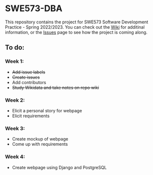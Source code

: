 # SWE573-DBA
This repository contains the project for SWE573 Software Development Practice - Spring 2022/2023. You can check out the [Wiki](https://github.com/dbaslan/SWE573-DBA/wiki) for additinal information, or the [Issues](https://github.com/dbaslan/SWE573-DBA/issues) page to see how the project is coming along.

## To do:
### Week 1:
- ~~Add  issue labels~~
- ~~Create issues~~
- Add contributors
- ~~Study Wikidata and take notes on repo wiki~~
### Week 2:
- Elicit a personal story for webpage
- Elicit requirements
### Week 3:
- Create mockup of webpage
- Come up with requirements
### Week 4:
- Create webpage using Django and PostgreSQL
